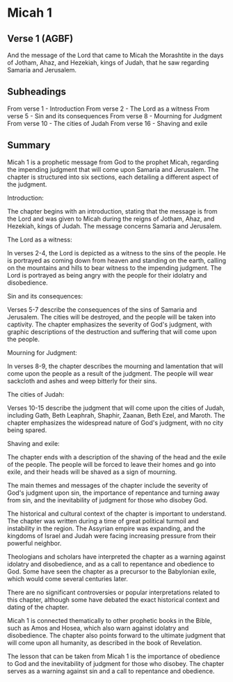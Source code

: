 # Micah 1

## Verse 1 (AGBF)

And the message of the Lord that came to Micah the Morashtite in the days of Jotham, Ahaz, and Hezekiah, kings of Judah, that he saw regarding Samaria and Jerusalem.

## Subheadings

From verse 1 - Introduction
From verse 2 - The Lord as a witness
From verse 5 - Sin and its consequences
From verse 8 - Mourning for Judgment
From verse 10 - The cities of Judah
From verse 16 - Shaving and exile

## Summary

Micah 1 is a prophetic message from God to the prophet Micah, regarding the impending judgment that will come upon Samaria and Jerusalem. The chapter is structured into six sections, each detailing a different aspect of the judgment.

Introduction:

The chapter begins with an introduction, stating that the message is from the Lord and was given to Micah during the reigns of Jotham, Ahaz, and Hezekiah, kings of Judah. The message concerns Samaria and Jerusalem.

The Lord as a witness:

In verses 2-4, the Lord is depicted as a witness to the sins of the people. He is portrayed as coming down from heaven and standing on the earth, calling on the mountains and hills to bear witness to the impending judgment. The Lord is portrayed as being angry with the people for their idolatry and disobedience.

Sin and its consequences:

Verses 5-7 describe the consequences of the sins of Samaria and Jerusalem. The cities will be destroyed, and the people will be taken into captivity. The chapter emphasizes the severity of God's judgment, with graphic descriptions of the destruction and suffering that will come upon the people.

Mourning for Judgment:

In verses 8-9, the chapter describes the mourning and lamentation that will come upon the people as a result of the judgment. The people will wear sackcloth and ashes and weep bitterly for their sins.

The cities of Judah:

Verses 10-15 describe the judgment that will come upon the cities of Judah, including Gath, Beth Leaphrah, Shaphir, Zaanan, Beth Ezel, and Maroth. The chapter emphasizes the widespread nature of God's judgment, with no city being spared.

Shaving and exile:

The chapter ends with a description of the shaving of the head and the exile of the people. The people will be forced to leave their homes and go into exile, and their heads will be shaved as a sign of mourning.

The main themes and messages of the chapter include the severity of God's judgment upon sin, the importance of repentance and turning away from sin, and the inevitability of judgment for those who disobey God.

The historical and cultural context of the chapter is important to understand. The chapter was written during a time of great political turmoil and instability in the region. The Assyrian empire was expanding, and the kingdoms of Israel and Judah were facing increasing pressure from their powerful neighbor.

Theologians and scholars have interpreted the chapter as a warning against idolatry and disobedience, and as a call to repentance and obedience to God. Some have seen the chapter as a precursor to the Babylonian exile, which would come several centuries later.

There are no significant controversies or popular interpretations related to this chapter, although some have debated the exact historical context and dating of the chapter.

Micah 1 is connected thematically to other prophetic books in the Bible, such as Amos and Hosea, which also warn against idolatry and disobedience. The chapter also points forward to the ultimate judgment that will come upon all humanity, as described in the book of Revelation.

The lesson that can be taken from Micah 1 is the importance of obedience to God and the inevitability of judgment for those who disobey. The chapter serves as a warning against sin and a call to repentance and obedience.